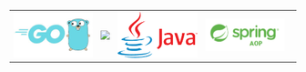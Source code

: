 <table>
  <tr>
    <td>
      <a href="https://github.com/AllUneedisS2/Dictionary/blob/main/Golang.md">
        <img src="images/Golang.jpeg" width="300" />
      </a>
    </td>
    <td>
      <a href="https://github.com/AllUneedisS2/Dictionary/blob/main/SpringCloud.md">
        <img src="images/SprdingCloud.png" width="300" />
      </a>
    </td>
    <td>
      <a href="https://github.com/AllUneedisS2/Dictionary/blob/main/Java.md">
        <img src="images/Java.png" width="300" />
      </a>
    </td>
    <td>
      <a href="https://github.com/AllUneedisS2/Dictionary/blob/main/SpringAOP.md">
        <img src="images/SpringAOP.png" width="300" />
      </a>
    </td>
    <td>
      <!-- 추가 이미지가 있으면 여기에 -->
    </td>
  </tr>
  <!-- 이미지가 더 있다면 아래처럼 새 행을 추가 -->
  <!--
  <tr>
    <td>...</td>
    <td>...</td>
    <td>...</td>
    <td>...</td>
    <td>...</td>
  </tr>
  -->
</table>
